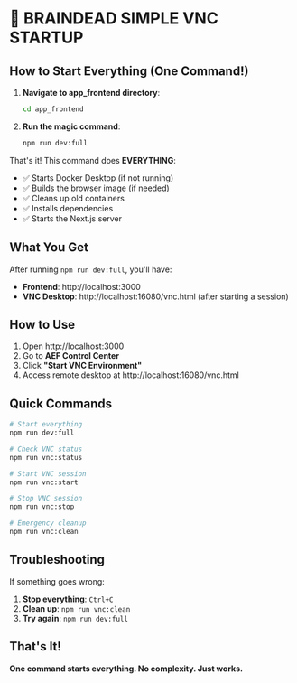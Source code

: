 # 🚀 BRAINDEAD SIMPLE VNC STARTUP

## How to Start Everything (One Command!)

1. **Navigate to app_frontend directory**:
   ```bash
   cd app_frontend
   ```

2. **Run the magic command**:
   ```bash
   npm run dev:full
   ```

That's it! This command does **EVERYTHING**:
- ✅ Starts Docker Desktop (if not running)
- ✅ Builds the browser image (if needed)
- ✅ Cleans up old containers
- ✅ Installs dependencies
- ✅ Starts the Next.js server

## What You Get

After running `npm run dev:full`, you'll have:

- **Frontend**: http://localhost:3000
- **VNC Desktop**: http://localhost:16080/vnc.html (after starting a session)

## How to Use

1. Open http://localhost:3000
2. Go to **AEF Control Center**
3. Click **"Start VNC Environment"**
4. Access remote desktop at http://localhost:16080/vnc.html

## Quick Commands

```bash
# Start everything
npm run dev:full

# Check VNC status
npm run vnc:status

# Start VNC session
npm run vnc:start

# Stop VNC session  
npm run vnc:stop

# Emergency cleanup
npm run vnc:clean
```

## Troubleshooting

If something goes wrong:

1. **Stop everything**: `Ctrl+C`
2. **Clean up**: `npm run vnc:clean`
3. **Try again**: `npm run dev:full`

## That's It!

**One command starts everything. No complexity. Just works.** 